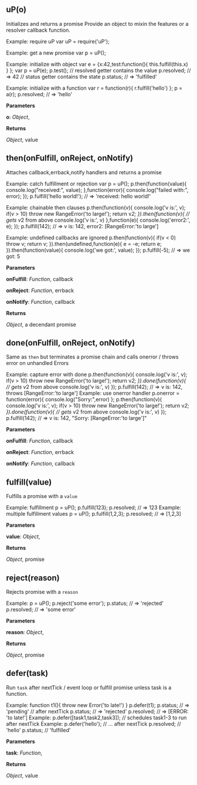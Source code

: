 uP(o)
-----
Initializes and returns a promise
Provide an object to mixin the features or a resolver callback function.

Example: require uP
var uP = require('uP');

Example: get a new promise
var p = uP();

Example: initialize with object
var e = {x:42,test:function(){ this.fulfill(this.x) } };
var p = uP(e);
p.test();
// resolved getter contains the value
p.resolved; // => 42
// status getter contains the state
p.status; // => 'fulfilled'

Example: initialize with a function
var r = function(r){ r.fulfill('hello') };
p = a(r);
p.resolved; // => 'hello'



**Parameters**

**o**:  *Object*,  


**Returns**

*Object*,  value

then(onFulfill, onReject, onNotify)
-----------------------------------
Attaches callback,errback,notify handlers and returns a promise

Example: catch fulfillment or rejection
var p = uP();
p.then(function(value){
console.log("received:", value);
},function(error){
console.log("failed with:", error);
});
p.fulfill('hello world!'); // => 'received: hello world!'

Example: chainable then clauses
p.then(function(v){
console.log('v is:', v);
if(v > 10) throw new RangeError('to large!');
return v*2;
}).then(function(v){
// gets v*2 from above
console.log('v is:', v)
},function(e){
console.log('error2:', e);
});
p.fulfill(142); // => v is: 142, error2: [RangeError:'to large']

Example: undefined callbacks are ignored
p.then(function(v){
if(v < 0) throw v;
return v;
}).then(undefined,function(e){
e = -e;
return e;
}).then(function(value){
console.log('we got:', value);
});
p.fulfill(-5); // => we got: 5



**Parameters**

**onFulfill**:  *Function*,  callback

**onReject**:  *Function*,  errback

**onNotify**:  *Function*,  callback

**Returns**

*Object*,  a decendant promise

done(onFulfill, onReject, onNotify)
-----------------------------------
Same as `then` but terminates a promise chain and calls onerror / throws error on unhandled Errors

Example: capture error with done
p.then(function(v){
console.log('v is:', v);
if(v > 10) throw new RangeError('to large!');
return v*2;
}).done(function(v){
// gets v*2 from above
console.log('v is:', v)
});
p.fulfill(142); // => v is: 142, throws [RangeError:'to large']
Example: use onerror handler
p.onerror = function(error){ console.log("Sorry:",error) };
p.then(function(v){
console.log('v is:', v);
if(v > 10) throw new RangeError('to large!');
return v*2;
}).done(function(v){
// gets v*2 from above
console.log('v is:', v)
});
p.fulfill(142); // => v is: 142, "Sorry: [RangeError:'to large']"



**Parameters**

**onFulfill**:  *Function*,  callback

**onReject**:  *Function*,  errback

**onNotify**:  *Function*,  callback

fulfill(value)
--------------
Fulfills a promise with a `value`

Example: fulfillment
p = uP();
p.fulfill(123);
p.resolved; // => 123
Example: multiple fulfillment values
p = uP();
p.fulfill(1,2,3);
p.resolved; // => [1,2,3]



**Parameters**

**value**:  *Object*,  


**Returns**

*Object*,  promise

reject(reason)
--------------
Rejects promise with a `reason`

Example:
p = uP();
p.reject('some error');
p.status; // => 'rejected'
p.resolved; // => 'some error'



**Parameters**

**reason**:  *Object*,  


**Returns**

*Object*,  promise

defer(task)
-----------
Run `task` after nextTick / event loop or fulfill promise unless task is a function.

Example:
function t1(){ throw new Error('to late!') }
p.defer(t1);
p.status; // => 'pending'
// after nextTick
p.status; // => 'rejected'
p.resolved; // => [ERROR: 'to late!']
Example:
p.defer([task1,task2,task3]);
// schedules task1-3 to run after nextTick
Example:
p.defer('hello');
// ... after nextTick
p.resolved; // 'hello'
p.status; // 'fulfilled'



**Parameters**

**task**:  *Function*,  


**Returns**

*Object*,  value


